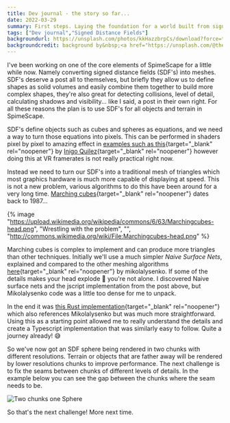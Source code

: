 ```yaml
---
title: Dev journal - the story so far...
date: 2022-03-29
summary: First steps. Laying the foundation for a world built from signed distance fields.
tags: ["Dev journal","Signed Distance Fields"]
backgroundurl: https://unsplash.com/photos/kkHazzbrpCs/download?force=true
backgroundcredit: background by&nbsp;<a href="https://unsplash.com/@theshubhamdhage?utm_source=unsplash&utm_medium=referral&utm_content=creditCopyText">Shubham Dhage</a>&nbsp;on&nbsp;<a href="https://unsplash.com/@theshubhamdhage?utm_source=unsplash&utm_medium=referral&utm_content=creditCopyText">Unsplash</a>
---
```


I've been working on one of the core elements of SpimeScape for a little while now. Namely converting signed distance fields (SDF's) into meshes. SDF's deserve a post all to themselves, but briefly they allow us to define shapes as solid volumes and easily combine them together to build more complex shapes, they're also great for detecting collisions, level of detail, calculating shadows and visibility... like I said, a post in their own right. For all these reasons the plan is to use SDF's for all objects and terrain in SpimeScape.

SDF's define objects such as cubes and spheres as equations, and we need a way to turn those equations into pixels. This can be performed in shaders pixel by pixel to amazing effect in [examples such as this](https://www.shadertoy.com/view/Xds3zN){target="_blank" rel="noopener"} by [Inigo Quilez](https://www.iquilezles.org/){target="_blank" rel="noopener"} however doing this at VR framerates is not really practical right now.

Instead we need to turn our SDF's into a traditional mesh of triangles which most graphics hardware is much more capable of displaying at speed. This is not a new problem, various algorithms to do this have been around for a very long time. [Marching cubes](https://en.wikipedia.org/wiki/Marching_cubes){target="_blank" rel="noopener"} dates back to 1987...

{% image "https://upload.wikimedia.org/wikipedia/commons/6/63/Marchingcubes-head.png", "Wrestling with the problem", "", "http://commons.wikimedia.org/wiki/File:Marchingcubes-head.png" %}

Marching cubes is complex to implement and can produce more triangles than other techniques. Initially we'll use a much simpler *Naive Surface Nets*, explained and compared to the other meshing algorithms [here](https://0fps.net/2012/07/12/smooth-voxel-terrain-part-2/){target="_blank" rel="noopener"} by mikolalysenko. If some of the details makes your head explode 🤯 you're not alone. I discovered Naive surface nets and the jscript implementation from the post above, but Mikolalysenko code was a little too dense for me to unpack.

In the end it was [this Rust implementation](https://github.com/amethyst/voxel-mapper){target="_blank" rel="noopener"} which also references Mikolalysenko but was much more straightforward. Using this as a starting point allowed me to really understand the details and create a Typescript implementation that was similarly easy to follow. Quite a journey already! 😅

So we've now got an SDF sphere being rendered in two chunks with different resolutions. Terrain or objects that are father away will be rendered by lower resolutions chunks to improve performance. The next challenge is to fix the seams between chunks of different levels of details. In the example below you can see the gap between the chunks where the seam needs to be.

![Two chunks one Sphere](/img/2022-03-30%20Two%20chunks%20one%20sphere.webp "Two chunks one Sphere")

So that's the next challenge! More next time.